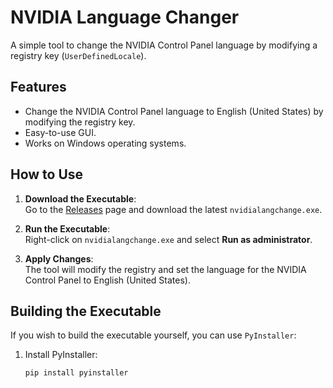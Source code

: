 # NVIDIA Language Changer

A simple tool to change the NVIDIA Control Panel language by modifying a registry key (`UserDefinedLocale`).

## Features
- Change the NVIDIA Control Panel language to English (United States) by modifying the registry key.
- Easy-to-use GUI.
- Works on Windows operating systems.

## How to Use

1. **Download the Executable**:  
   Go to the [Releases](https://github.com/username/nvidia-language-changer/releases) page and download the latest `nvidialangchange.exe`.

2. **Run the Executable**:  
   Right-click on `nvidialangchange.exe` and select **Run as administrator**.

3. **Apply Changes**:  
   The tool will modify the registry and set the language for the NVIDIA Control Panel to English (United States).

## Building the Executable

If you wish to build the executable yourself, you can use `PyInstaller`:

1. Install PyInstaller:  
   ```bash
   pip install pyinstaller
